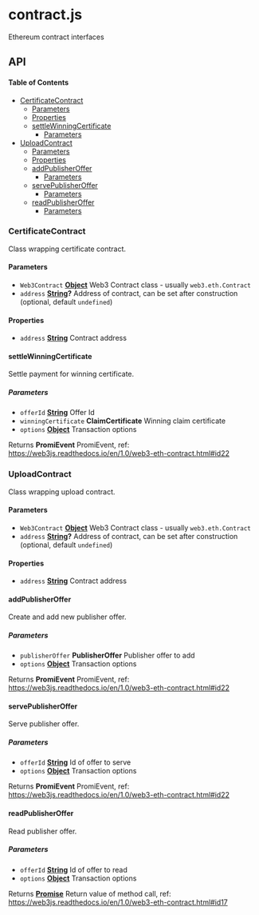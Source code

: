 # contract.js

Ethereum contract interfaces

## API

<!-- Generated by documentation.js. Update this documentation by updating the source code. -->

#### Table of Contents

-   [CertificateContract](#certificatecontract)
    -   [Parameters](#parameters)
    -   [Properties](#properties)
    -   [settleWinningCertificate](#settlewinningcertificate)
        -   [Parameters](#parameters-1)
-   [UploadContract](#uploadcontract)
    -   [Parameters](#parameters-2)
    -   [Properties](#properties-1)
    -   [addPublisherOffer](#addpublisheroffer)
        -   [Parameters](#parameters-3)
    -   [servePublisherOffer](#servepublisheroffer)
        -   [Parameters](#parameters-4)
    -   [readPublisherOffer](#readpublisheroffer)
        -   [Parameters](#parameters-5)

### CertificateContract

Class wrapping certificate contract.

#### Parameters

-   `Web3Contract` **[Object](https://developer.mozilla.org/docs/Web/JavaScript/Reference/Global_Objects/Object)** Web3 Contract class - usually `web3.eth.Contract`
-   `address` **[String](https://developer.mozilla.org/docs/Web/JavaScript/Reference/Global_Objects/String)?** Address of contract, can be set after construction (optional, default `undefined`)

#### Properties

-   `address` **[String](https://developer.mozilla.org/docs/Web/JavaScript/Reference/Global_Objects/String)** Contract address

#### settleWinningCertificate

Settle payment for winning certificate.

##### Parameters

-   `offerId` **[String](https://developer.mozilla.org/docs/Web/JavaScript/Reference/Global_Objects/String)** Offer Id
-   `winningCertificate` **ClaimCertificate** Winning claim certificate
-   `options` **[Object](https://developer.mozilla.org/docs/Web/JavaScript/Reference/Global_Objects/Object)** Transaction options

Returns **PromiEvent** PromiEvent, ref: <https://web3js.readthedocs.io/en/1.0/web3-eth-contract.html#id22>

### UploadContract

Class wrapping upload contract.

#### Parameters

-   `Web3Contract` **[Object](https://developer.mozilla.org/docs/Web/JavaScript/Reference/Global_Objects/Object)** Web3 Contract class - usually `web3.eth.Contract`
-   `address` **[String](https://developer.mozilla.org/docs/Web/JavaScript/Reference/Global_Objects/String)?** Address of contract, can be set after construction (optional, default `undefined`)

#### Properties

-   `address` **[String](https://developer.mozilla.org/docs/Web/JavaScript/Reference/Global_Objects/String)** Contract address

#### addPublisherOffer

Create and add new publisher offer.

##### Parameters

-   `publisherOffer` **PublisherOffer** Publisher offer to add
-   `options` **[Object](https://developer.mozilla.org/docs/Web/JavaScript/Reference/Global_Objects/Object)** Transaction options

Returns **PromiEvent** PromiEvent, ref: <https://web3js.readthedocs.io/en/1.0/web3-eth-contract.html#id22>

#### servePublisherOffer

Serve publisher offer.

##### Parameters

-   `offerId` **[String](https://developer.mozilla.org/docs/Web/JavaScript/Reference/Global_Objects/String)** Id of offer to serve
-   `options` **[Object](https://developer.mozilla.org/docs/Web/JavaScript/Reference/Global_Objects/Object)** Transaction options

Returns **PromiEvent** PromiEvent, ref: <https://web3js.readthedocs.io/en/1.0/web3-eth-contract.html#id22>

#### readPublisherOffer

Read publisher offer.

##### Parameters

-   `offerId` **[String](https://developer.mozilla.org/docs/Web/JavaScript/Reference/Global_Objects/String)** Id of offer to read
-   `options` **[Object](https://developer.mozilla.org/docs/Web/JavaScript/Reference/Global_Objects/Object)** Transaction options

Returns **[Promise](https://developer.mozilla.org/docs/Web/JavaScript/Reference/Global_Objects/Promise)** Return value of method call, ref: <https://web3js.readthedocs.io/en/1.0/web3-eth-contract.html#id17>
